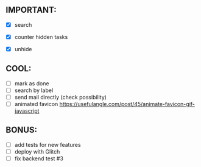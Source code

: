 ## IMPORTANT:
- [x] search 
- [x] counter hidden tasks
- [x] unhide


## COOL:
- [ ] mark as done
- [ ] search by label
- [ ] send mail directly (check possibility)
- [ ] animated favicon https://usefulangle.com/post/45/animate-favicon-gif-javascript

## BONUS:
- [ ] add tests for new features
- [ ] deploy with Glitch
- [ ] fix backend test #3